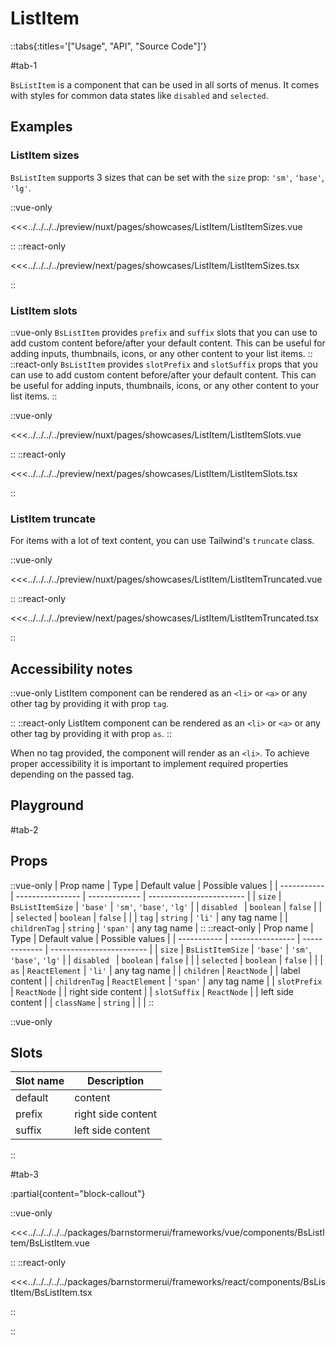 # ListItem

::tabs{:titles='["Usage", "API", "Source Code"]'}

#tab-1

`BsListItem` is a component that can be used in all sorts of menus. It comes with styles for common data states like `disabled` and `selected`.

## Examples

### ListItem sizes

`BsListItem` supports 3 sizes that can be set with the `size` prop: `'sm'`, `'base'`, `'lg'`.

<Showcase showcase-name="ListItem/ListItemSizes" style="min-height:250px">

::vue-only

<<<../../../../preview/nuxt/pages/showcases/ListItem/ListItemSizes.vue

::
::react-only

<<<../../../../preview/next/pages/showcases/ListItem/ListItemSizes.tsx

::

</Showcase>

### ListItem slots

::vue-only
`BsListItem` provides `prefix` and `suffix` slots that you can use to add custom content before/after your default content. This can be useful for adding inputs, thumbnails, icons, or any other content to your list items.
::
::react-only
`BsListItem` provides `slotPrefix` and `slotSuffix` props that you can use to add custom content before/after your default content. This can be useful for adding inputs, thumbnails, icons, or any other content to your list items.
::
<Showcase showcase-name="ListItem/ListItemSlots" >

::vue-only

<<<../../../../preview/nuxt/pages/showcases/ListItem/ListItemSlots.vue

::
::react-only

<<<../../../../preview/next/pages/showcases/ListItem/ListItemSlots.tsx

::

</Showcase>

### ListItem truncate

For items with a lot of text content, you can use Tailwind's `truncate` class.

<Showcase showcase-name="ListItem/ListItemTruncated" >

::vue-only

<<<../../../../preview/nuxt/pages/showcases/ListItem/ListItemTruncated.vue

::
::react-only

<<<../../../../preview/next/pages/showcases/ListItem/ListItemTruncated.tsx

::

</Showcase>

## Accessibility notes

::vue-only
ListItem component can be rendered as an `<li>` or `<a>` or any other tag by providing it with prop `tag`. 

::
::react-only
ListItem component can be rendered as an `<li>` or `<a>` or any other tag by providing it with prop `as`.
::


When no tag provided, the component will render as an `<li>`. To achieve proper accessibility it is important to implement required properties depending on the passed tag.

## Playground

<Generate style="height: 450px" />

#tab-2

## Props


::vue-only
| Prop name   | Type             | Default value | Possible values          |
| ----------- | ---------------- | ------------- | ------------------------ |
| `size`      | `BsListItemSize` | `'base'`      | `'sm'`, `'base'`, `'lg'` |
| `disabled ` | `boolean`        | `false`       |                          |
| `selected`  | `boolean`        | `false`       |                          |
| `tag`                | `string`        | `'li'`           | any tag name               |
| `childrenTag`        | `string`        | `'span'`            | any tag name               |
::
::react-only
| Prop name   | Type             | Default value | Possible values          |
| ----------- | ---------------- | ------------- | ------------------------ |
| `size`      | `BsListItemSize` | `'base'`      | `'sm'`, `'base'`, `'lg'` |
| `disabled ` | `boolean`        | `false`       |                          |
| `selected`  | `boolean`        | `false`       |                          |
| `as`                 | `ReactElement`  | `'li'`            | any tag name               |
| `children`           | `ReactNode`     |               | label content              |
| `childrenTag`        | `ReactElement`  | `'span'`            | any tag name               |
| `slotPrefix`         | `ReactNode`     |               | right side content         |
| `slotSuffix`         | `ReactNode`     |               | left side content          |
| `className`          | `string`        |               |                            |
::

::vue-only

## Slots

| Slot name | Description        |
| --------- | ------------------ |
| default   | content            |
| prefix    | right side content |
| suffix    | left side content  |

::

#tab-3

:partial{content="block-callout"}


::vue-only

<<<../../../../../packages/barnstormerui/frameworks/vue/components/BsListItem/BsListItem.vue

::
::react-only

<<<../../../../../packages/barnstormerui/frameworks/react/components/BsListItem/BsListItem.tsx

::

::
